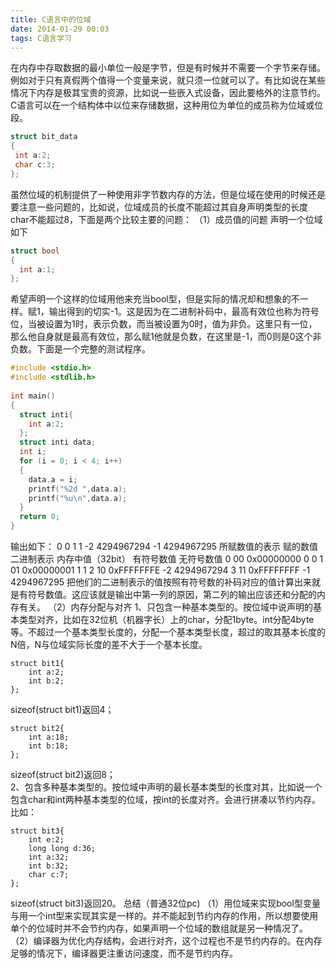 ```yaml
---
title: C语言中的位域
date: 2014-01-29 00:03
tags: C语言学习
---
```


 在内存中存取数据的最小单位一般是字节，但是有时候并不需要一个字节来存储。例如对于只有真假两个值得一个变量来说，就只须一位就可以了。有比如说在某些情况下内存是极其宝贵的资源，比如说一些嵌入式设备，因此要格外的注意节约。C语言可以在一个结构体中以位来存储数据，这种用位为单位的成员称为位域或位段。

 ```C
 struct bit_data  
{  
  int a:2;  
  char c:3;  
};  
 ```
 虽然位域的机制提供了一种使用非字节数内存的方法，但是位域在使用的时候还是要注意一些问题的，比如说，位域成员的长度不能超过其自身声明类型的长度char不能超过8，下面是两个比较主要的问题：
（1）成员值的问题
声明一个位域如下

```C
struct bool  
{  
  int a:1;  
};  
```

希望声明一个这样的位域用他来充当bool型，但是实际的情况却和想象的不一样。赋1，输出得到的切实-1。这是因为在二进制补码中，最高有效位也称为符号位，当被设置为1时，表示负数，而当被设置为0时，值为非负。这里只有一位，那么他自身就是最高有效位，那么赋1他就是负数，在这里是-1，而0则是0这个非负数。下面是一个完整的测试程序。

```C
#include <stdio.h>  
#include <stdlib.h>  
  
int main()  
{  
  struct inti{  
    int a:2;  
  };  
  struct inti data;  
  int i;  
  for (i = 0; i < 4; i++)  
  {  
    data.a = i;  
    printf("%2d ",data.a);  
    printf("%u\n",data.a);  
  }  
  return 0;  
}  
```

输出如下：
 0 0
 1 1
-2 4294967294
-1 4294967295
 所赋数值的表示
赋的数值	二进制表示	内存中值（32bit）	有符号数值	无符号数值
0	00	0x00000000	0	0
1	01	0x00000001	1	1
2	10	0xFFFFFFFE	-2	4294967294
3	11	0xFFFFFFFF	-1	4294967295
 把他们的二进制表示的值按照有符号数的补码对应的值计算出来就是有符号数值。这应该就是输出中第一列的原因，第二列的输出应该还和分配的内存有关。
（2）内存分配与对齐
    1、只包含一种基本类型的。按位域中说声明的基本类型对齐，比如在32位机（机器字长）上的char，分配1byte。int分配4byte等。不超过一个基本类型长度的，分配一个基本类型长度，超过的取其基本长度的N倍，N与位域实际长度的差不大于一个基本长度。
```
struct bit1{  
    int a:2;  
    int b:2;  
};  
```
sizeof(struct bit1)返回4；

```
struct bit2{  
    int a:18;  
    int b:18;  
};  
```

sizeof(struct bit2)返回8；   
2、包含多种基本类型的。按位域中声明的最长基本类型的长度对其，比如说一个包含char和int两种基本类型的位域，按int的长度对齐。会进行拼凑以节约内存。比如：

```
struct bit3{  
    int e:2;  
    long long d:36;  
    int a:32;  
    int b:32;  
    char c:7;  
};  
```
sizeof(struct bit3)返回20。
总结（普通32位pc)
（1）用位域来实现bool型变量与用一个int型来实现其实是一样的。并不能起到节约内存的作用，所以想要使用单个的位域时并不会节约内存，如果声明一个位域的数组就是另一种情况了。
（2）编译器为优化内存结构，会进行对齐，这个过程也不是节约内存的。在内存足够的情况下，编译器更注重访问速度，而不是节约内存。
